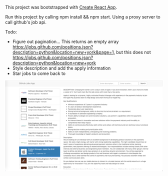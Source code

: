This project was bootstrapped with [Create React App](https://github.com/facebook/create-react-app).

Run this project by calling npm install && npm start.
Using a proxy server to call github's job api.

Todo:
  - Figure out pagination... This returns an empty array https://jobs.github.com/positions.json?description=python&location=new+york&page=1, but this does not https://jobs.github.com/positions.json?description=python&location=new+york
  - Style description and add the apply information
  - Star jobs to come back to
  
![Alt text](./ScreenShot.png?raw=true "Screen Shot")
